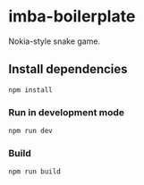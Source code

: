 # imba-boilerplate

Nokia-style snake game.

## Install dependencies

```
npm install
```

### Run in development mode

```
npm run dev
```

### Build

```
npm run build
```
